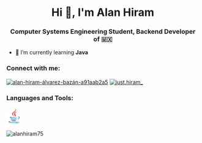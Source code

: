<h1 align="center">Hi 🐍, I'm Alan Hiram</h1>
<h3 align="center">Computer Systems Engineering Student, Backend Developer of 🇲🇽</h3>

- 🌱 I’m currently learning **Java**

<h3 align="left">Connect with me:</h3>
<p align="left">
<a href="https://linkedin.com/in/alan-hiram-álvarez-bazán-a91aab2a5" target="blank"><img align="center" src="https://raw.githubusercontent.com/rahuldkjain/github-profile-readme-generator/master/src/images/icons/Social/linked-in-alt.svg" alt="alan-hiram-álvarez-bazán-a91aab2a5" height="30" width="40" /></a>
<a href="https://instagram.com/just.hiram_" target="blank"><img align="center" src="https://raw.githubusercontent.com/rahuldkjain/github-profile-readme-generator/master/src/images/icons/Social/instagram.svg" alt="just.hiram_" height="30" width="40" /></a>
</p>

<h3 align="left">Languages and Tools:</h3>
<p align="left"> <a href="https://www.java.com" target="_blank" rel="noreferrer"> <img src="https://raw.githubusercontent.com/devicons/devicon/master/icons/java/java-original.svg" alt="java" width="40" height="40"/> </a> </p>

<p><img align="center" src="https://github-readme-stats.vercel.app/api/top-langs?username=alanhiram75&show_icons=true&locale=en&layout=compact" alt="alanhiram75" /></p>
